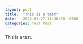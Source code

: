 ```yaml
---
layout: post
title:  "This is a test"
date:   2022-03-27 11:30:00 -0500
categories: Test Post
---
```


This is a test.